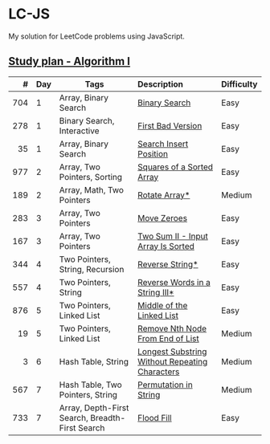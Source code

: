 # LC-JS

My solution for LeetCode problems using JavaScript.

## [Study plan - Algorithm I](https://leetcode.com/study-plan/algorithm)

|   # | Day | Tags | Description | Difficulty |
|----:|---|---|:---|:-----------|
| 704 | 1 | Array, Binary Search | [Binary Search](problems/LC704.js) | Easy
| 278 | 1 | Binary Search, Interactive | [First Bad Version](problems/LC278.js) | Easy
| 35  | 1 | Array, Binary Search | [Search Insert Position](problems/LC35.js) | Easy
| 977 | 2 | Array, Two Pointers, Sorting | [Squares of a Sorted Array](problems/LC977.js) | Easy
| 189 | 2 | Array, Math, Two Pointers | [Rotate Array*](problems/LC189.js) | Medium
| 283 | 3 | Array, Two Pointers | [Move Zeroes](problems/LC283.js) | Easy
| 167 | 3 | Array, Two Pointers | [Two Sum II - Input Array Is Sorted](problems/LC167.js) | Easy
| 344 | 4 | Two Pointers, String, Recursion | [Reverse String*](problems/LC344*.js) | Easy
| 557 | 4 | Two Pointers, String | [Reverse Words in a String III*](problems/LC557.js) | Easy
| 876 | 5 | Two Pointers, Linked List | [Middle of the Linked List](problems/LC876.js) | Easy
|  19 | 5 | Two Pointers, Linked List | [Remove Nth Node From End of List](problems/LC19.js) | Medium
|   3 | 6 | Hash Table, String | [Longest Substring Without Repeating Characters](problems/LC3.js) | Medium
| 567 | 7 | Hash Table, Two Pointers, String | [Permutation in String](problems/LC567.js) | Medium
| 733 | 7 | Array, Depth-First Search, Breadth-First Search | [Flood Fill](problems/LC733.js) | Easy
